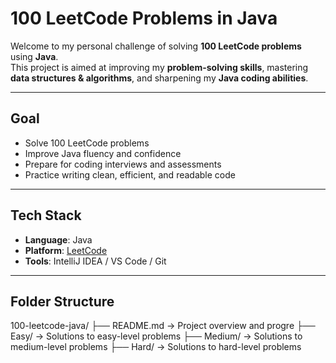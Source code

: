 # 100 LeetCode Problems in Java

Welcome to my personal challenge of solving **100 LeetCode problems** using **Java**.  
This project is aimed at improving my **problem-solving skills**, mastering **data structures & algorithms**, and sharpening my **Java coding abilities**.

---

## Goal

- Solve 100 LeetCode problems
- Improve Java fluency and confidence
- Prepare for coding interviews and assessments
- Practice writing clean, efficient, and readable code

---

## Tech Stack

- **Language**: Java  
- **Platform**: [LeetCode](https://leetcode.com/)
- **Tools**: IntelliJ IDEA / VS Code / Git

---

## Folder Structure

100-leetcode-java/
├── README.md → Project overview and progre
├── Easy/ → Solutions to easy-level problems
├── Medium/ → Solutions to medium-level problems
├── Hard/ → Solutions to hard-level problems


